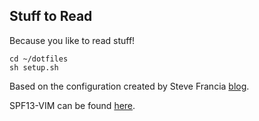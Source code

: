 ## Stuff to Read
Because you like to read stuff!

````
cd ~/dotfiles
sh setup.sh
````

Based on the configuration created by Steve Francia [blog](http://spf13.com/project/spf13-vim/).

SPF13-VIM can be found [here](https://github.com/spf13/spf13-vim).
